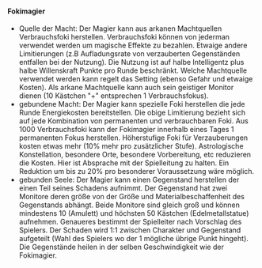 #### Fokimagier

* Quelle der Macht: Der Magier kann aus arkanen Machtquellen Verbrauchsfoki herstellen. Verbrauchsfoki können von
jederman verwendet werden um magische Effekte zu bezahlen. Etwaige andere Limitierungen (z.B Aufladungsrate von
verzauberten Gegenständen entfallen bei der Nutzung). Die Nutzung ist auf halbe Intelligentz plus halbe Willenskraft
Punkte pro Runde beschränkt. Welche Machtquelle verwendet werden kann regelt das Setting (ebenso Gefahr und etwaige
Kosten). Als arkane Machtquelle kann auch sein geistiger Monitor dienen (10 Kästchen "+" entsprechen 1 Verbrauchsfokus).
* gebundene Macht: Der Magier kann spezielle Foki herstellen die jede Runde Energiekosten bereitstellen. Die obige
Limitierung bezieht sich auf jede Kombination von permanenten und verbrauchbaren Foki. Aus 1000 Verbrauchsfoki kann der
Fokimagier innerhalb eines Tages 1 permanenten Fokus herstellen. Höherstufige Foki für Verzauberungen kosten etwas mehr
(10% mehr pro zusätzlicher Stufe). Astrologische Konstellation, besondere Orte, besondere Vorbereitung, etc reduzieren
die Kosten. Hier ist Absprache mit der Spielleitung zu halten. Ein Reduktion um bis zu 20% pro besonderer Voraussetzung
wäre möglich. 
* gebunden Seele: Der Magier kann einen Gegenstand herstellen der einen Teil seines Schadens aufnimmt. Der Gegenstand
hat zwei Monitore deren größe von der Größe und Materialbeschaffenheit des Gegenstands abhängt. Beide Monitore sind
gleich groß und können mindestens 10 (Amulett) und höchsten 50 Kästchen (Edelmetallstatue) aufnehmen. Genaueres
bestimmt der Spielleiter nach Vorschlag des Spielers. Der Schaden wird 1:1 zwischen Charakter und Gegenstand
aufgeteilt (Wahl des Spielers wo der 1 mögliche übrige Punkt hingeht). Die Gegenstände heilen in der selben
Geschwindigkeit wie der Fokimagier.
